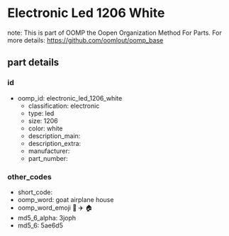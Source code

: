 # Electronic Led 1206 White  

note: This is part of OOMP the Oopen Organization Method For Parts. For more details: https://github.com/oomlout/oomp_base

##  part details





### id
* oomp_id: electronic_led_1206_white
  * classification: electronic
  * type: led
  * size: 1206
  * color: white
  * description_main: 
  * description_extra: 
  * manufacturer: 
  * part_number: 

### other_codes
* short_code: 
* oomp_word: goat airplane house
* oomp_word_emoji :goat: :airplane: :house:
* md5_6_alpha: 3joph
* md5_6: 5ae6d5
